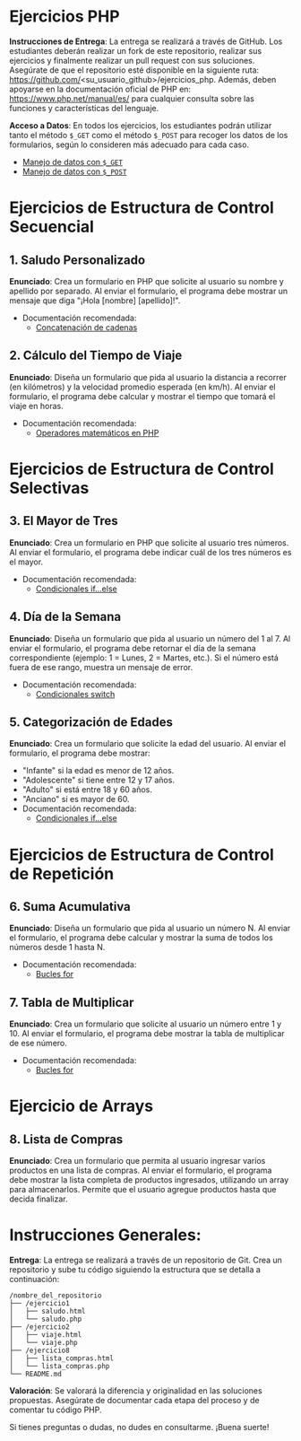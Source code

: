 
# Ejercicios PHP

**Instrucciones de Entrega**: La entrega se realizará a través de GitHub. Los estudiantes deberán realizar un fork de este repositorio, realizar sus ejercicios y finalmente realizar un pull request con sus soluciones. Asegúrate de que el repositorio esté disponible en la siguiente ruta: https://github.com/<su_usuario_github>/ejercicios_php. Además, deben apoyarse en la documentación oficial de PHP en: https://www.php.net/manual/es/ para cualquier consulta sobre las funciones y características del lenguaje.

**Acceso a Datos**: En todos los ejercicios, los estudiantes podrán utilizar tanto el método `$_GET` como el método `$_POST` para recoger los datos de los formularios, según lo consideren más adecuado para cada caso.  
   - [Manejo de datos con `$_GET`](https://www.php.net/manual/es/reserved.variables.get.php)  
   - [Manejo de datos con `$_POST`](https://www.php.net/manual/es/reserved.variables.post.php)

# Ejercicios de Estructura de Control Secuencial
## 1. Saludo Personalizado
**Enunciado**: Crea un formulario en PHP que solicite al usuario su nombre y apellido por separado. Al enviar el formulario, el programa debe mostrar un mensaje que diga "¡Hola [nombre] [apellido]!".  
   - Documentación recomendada:
     - [Concatenación de cadenas](https://www.php.net/manual/es/language.operators.string.php)

## 2. Cálculo del Tiempo de Viaje
**Enunciado**: Diseña un formulario que pida al usuario la distancia a recorrer (en kilómetros) y la velocidad promedio esperada (en km/h). Al enviar el formulario, el programa debe calcular y mostrar el tiempo que tomará el viaje en horas.  
   - Documentación recomendada:
     - [Operadores matemáticos en PHP](https://www.php.net/manual/es/language.operators.arithmetic.php)

# Ejercicios de Estructura de Control Selectivas

## 3. El Mayor de Tres
**Enunciado**: Crea un formulario en PHP que solicite al usuario tres números. Al enviar el formulario, el programa debe indicar cuál de los tres números es el mayor.  
   - Documentación recomendada:
     - [Condicionales if...else](https://www.php.net/manual/es/control-structures.if.php)

## 4. Día de la Semana
**Enunciado**: Diseña un formulario que pida al usuario un número del 1 al 7. Al enviar el formulario, el programa debe retornar el día de la semana correspondiente (ejemplo: 1 = Lunes, 2 = Martes, etc.). Si el número está fuera de ese rango, muestra un mensaje de error.  
   - Documentación recomendada:
     - [Condicionales switch](https://www.php.net/manual/es/control-structures.switch.php)

## 5. Categorización de Edades
**Enunciado**: Crea un formulario que solicite la edad del usuario. Al enviar el formulario, el programa debe mostrar:  
   - "Infante" si la edad es menor de 12 años.  
   - "Adolescente" si tiene entre 12 y 17 años.  
   - "Adulto" si está entre 18 y 60 años.  
   - "Anciano" si es mayor de 60.  
   - Documentación recomendada:
     - [Condicionales if...else](https://www.php.net/manual/es/control-structures.if.php)

# Ejercicios de Estructura de Control de Repetición

## 6. Suma Acumulativa
**Enunciado**: Diseña un formulario que pida al usuario un número N. Al enviar el formulario, el programa debe calcular y mostrar la suma de todos los números desde 1 hasta N.  
   - Documentación recomendada:
     - [Bucles for](https://www.php.net/manual/es/control-structures.for.php)

## 7. Tabla de Multiplicar
**Enunciado**: Crea un formulario que solicite al usuario un número entre 1 y 10. Al enviar el formulario, el programa debe mostrar la tabla de multiplicar de ese número.  
   - Documentación recomendada:
     - [Bucles for](https://www.php.net/manual/es/control-structures.for.php)

# Ejercicio de Arrays

## 8. Lista de Compras
**Enunciado**: Crea un formulario que permita al usuario ingresar varios productos en una lista de compras. Al enviar el formulario, el programa debe mostrar la lista completa de productos ingresados, utilizando un array para almacenarlos. Permite que el usuario agregue productos hasta que decida finalizar.

# Instrucciones Generales:

**Entrega**: La entrega se realizará a través de un repositorio de Git. Crea un repositorio y sube tu código siguiendo la estructura que se detalla a continuación:

```
/nombre_del_repositorio
├── /ejercicio1
│   ├── saludo.html
│   └── saludo.php
├── /ejercicio2
│   ├── viaje.html
│   └── viaje.php
├── /ejercicio8
│   ├── lista_compras.html
│   └── lista_compras.php
└── README.md
```

**Valoración**: Se valorará la diferencia y originalidad en las soluciones propuestas. Asegúrate de documentar cada etapa del proceso y de comentar tu código PHP.

Si tienes preguntas o dudas, no dudes en consultarme. ¡Buena suerte!
